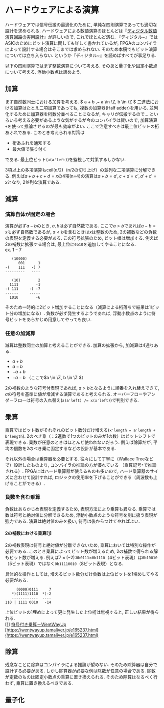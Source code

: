 # ハードウェアによる演算

ハードウェアでは信号伝搬の最適化のために, 単純な四則演算であっても適切な設計を求められる.
ハードウェアによる数値演算のほとんどは『[ディジタル数値演算回路の実用設計](https://books.google.co.jp/books/about/%E3%83%87%E3%82%A3%E3%82%B8%E3%82%BF%E3%83%AB%E6%95%B0%E5%80%A4%E6%BC%94%E7%AE%97%E5%9B%9E%E8%B7%AF%E3%81%AE%E5%AE%9F.html?id=q5tpGQAACAAJ&source=kp_book_description&redir_esc=y)』が詳しいので, これでほとんど済む.
『ディジタル~』ではASICのためにビット演算に関しても詳しく書かれているが, FPGAのコンパイラによって設計する場合はそこまでは求められない.
そのため本稿でもビット演算については立ち入らない.
というか『ディジタル~』を読めばすべてが事足りる.

以下の四則演算ではまず整数演算について考える.
そのあと量子化や固定小数点について考える.
浮動小数点は諦めよう.

## 加算  

まず自然数同士における加算を考える.
$ a + b ,~ a \in \Z, b \in \Z $
二進法における加算はたとえ二項加算であっても, 複数の加算器(Half adder)を用いる.
並列化するために加算器を桁数分並べることになるが, キャリが伝搬するので…
といろいろ考える必要があるような気がするが今のコンパイラは賢いので, 加算演算`+`を使って推論させるのが最も効率がよい.
ここで注意すべきは最上位ビットの桁あふれである.
このとき考えられる対策は
- 桁あふれを通知する
- 最大値で張り付く

である.
最上位ビット(`a(a'left)`)を監視して対策するしかない.

3項以上の多項演算も$\mathrm{ceil}(n/2)$（n/2の切り上げ）の並列な二項演算に分解できる.
例えば$a+b+c+d=x$の4項(n=4)の演算は$a+b=a' , c+d=c' , a'+c'=x$となり, 2並列な演算である.

## 減算  

### 演算自体が固定の場合  

演算が必ず$a-b$のとき, $a, b$は必ず自然数である.
ここで$a>b$であれば$a-b=x$も必ず自然数であるが, 
$a<b$を含むときは$x$は整数のため, 2の補数などの負数の表現を定義する必要がある.
この符号拡張のため, ビット幅は増加する.
例えば2の補数に拡張する場合は, 最上位に`0b10`を追加してやることになる.  
ex. $1-7$

```
   (10000)
      001      1
-)    111   -) 7
---------   ----
```
```
   (10)        2
  1111        -1
-) 111     -) -7
------     -----
  1010        -6
```

そのため一時的に2ビット増加することになる（減算による桁落ちで結果は1ビット分の増加になる）.
負数が必ず発生するようであれば, 浮動小数点のように符号ビットをあらかじめ用意してやっても良い.

### 任意の加減算  

減算は整数同士の加算と考えることができる.
加算の拡張から, 加減算は4通りある.

- $a+b$
- $a-b$
- $-a+b$
- $-a-b$
  （ここで$a \in \Z, b \in \Z $）

2の補数のような符号付表現であれば, $a>b$となるように順番を入れ替えできて, 
$a$の符号を基準に値が増減する演算であると考えられる.
オーバーフローやアンダーフローは符号の入れ替え(`a(a'left) /= x(x'left)`)で判別できる.

## 乗算  

乗算ではビット数がそれぞれのビット数分だけ増える(`x'length = a'length + b'length`).
2のべき乗（：2進数で1つのビットのみが1の数）はビットシフトで表現できる.
乗数が任意のときはほとんど使われないだろう.
例えば除算だが, 平均の個数を2のべき乗に固定するなどの設計が基本である.

それ以外の場合は乗算器を必要とする.
往々にして丁寧に（Wallace Treeなどで）設計したものより, コンパイラの推論の方が優れている
（乗算記号`*`で推論される）. 
FPGAにはハード乗算器が使えるものも多いので, ハード乗算器のサイズに合わせて設計すれば, 
ロジックの使用率を下げることができる（周波数も上げることができる）. 

### 負数を含む乗算  

負数はあらかじめ表現を定義するため, 表現方法により乗算も異なる.
乗算では数は符号と絶対値に分解できるため, 浮動小数点のような符号を別に扱う表現が強力である.
演算は絶対値のみを扱い, 符号は後からつけてやればよい.

#### 2の補数における乗算[[1](signed_mpx)]  

2の補数表現は符号と絶対値が分離できないため, 乗算においては特別な操作が必要である.
このとき乗算によってビット数が増えるため, 2の補数で得られる解もビット数が増える.
例えば$7 \times (-2)$:`0b0111`$\times$`0b1110`（4ビット表現）は`0b10010`（5ビット表現）ではなく`0b11110010`（8ビット表現）となる.

具体的な操作としては, 増えるビット数分だけ負数は上位ビットを1埋めしてやる必要がある.
```
     (0000)0111     7
   *)(1111)1110  *)-2
   ------------  ----
110 | 1111 0010   -14  
```
上位ビットの1埋めによって更に発生した上位桁は無視すると, 正しい結果が得られる.  
[[1](signed_mpx)] [符号付き乗算－WentWayUp](https://wentwayup.tamaliver.jp/e165237.html)
     [https://wentwayup.tamaliver.jp/e165237.html](https://wentwayup.tamaliver.jp/e165237.html)


## 除算  

残念なことに除算はコンパイラによる推論が望めない.
そのため除算器は自分で設計する必要がある.
しかし除算器が必要な例は除数が任意の場合である.
除数が定数のものは固定小数点の乗算に置き換えられる.
そのため除算はなるべく行わず, 乗算に置き換えるべきである.



## 量子化

